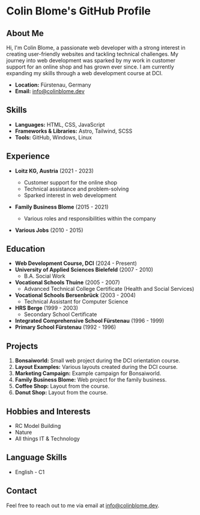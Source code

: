 # Colin Blome's GitHub Profile

## About Me

Hi, I'm Colin Blome, a passionate web developer with a strong interest in creating user-friendly websites and tackling technical challenges. My journey into web development was sparked by my work in customer support for an online shop and has grown ever since. I am currently expanding my skills through a web development course at DCI.

- **Location:** Fürstenau, Germany
- **Email:** info@colinblome.dev

## Skills

- **Languages:** HTML, CSS, JavaScript
- **Frameworks & Libraries:** Astro, Tailwind, SCSS
- **Tools:** GitHub, Windows, Linux

## Experience

- **Loitz KG, Austria** (2021 - 2023)
  - Customer support for the online shop
  - Technical assistance and problem-solving
  - Sparked interest in web development

- **Family Business Blome** (2015 - 2021)
  - Various roles and responsibilities within the company

- **Various Jobs** (2010 - 2015)

## Education

- **Web Development Course, DCI** (2024 - Present)
- **University of Applied Sciences Bielefeld** (2007 - 2010)
  - B.A. Social Work
- **Vocational Schools Thuine** (2005 - 2007)
  - Advanced Technical College Certificate (Health and Social Services)
- **Vocational Schools Bersenbrück** (2003 - 2004)
  - Technical Assistant for Computer Science
- **HRS Berge** (1999 - 2003)
  - Secondary School Certificate
- **Integrated Comprehensive School Fürstenau** (1996 - 1999)
- **Primary School Fürstenau** (1992 - 1996)

## Projects

1. **Bonsaiworld:** Small web project during the DCI orientation course.
2. **Layout Examples:** Various layouts created during the DCI course.
3. **Marketing Campaign:** Example campaign for Bonsaiworld.
4. **Family Business Blome:** Web project for the family business.
5. **Coffee Shop:** Layout from the course.
6. **Donut Shop:** Layout from the course.

## Hobbies and Interests

- RC Model Building
- Nature
- All things IT & Technology

## Language Skills

- English - C1

## Contact

Feel free to reach out to me via email at [info@colinblome.dev](mailto:info@colinblome.dev).
